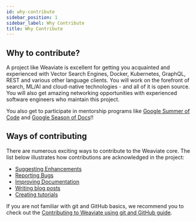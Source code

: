 ```yaml
---
id: why-contribute
sidebar_position: 1
sidebar_label: Why Contribute
title: Why Contribute
---
```


<badges></badges>

## Why to contribute?

A project like Weaviate is excellent for getting you acquainted and experienced with Vector Search Engines, Docker, Kubernetes, GraphQL, REST and various other language clients. You will work on the forefront of search, ML/AI and cloud-native technologies - and all of it is open source. You will also get amazing networking opportunities with experienced software engineers who maintain this project. 

You also get to participate in mentorship programs like [Google Summer of Code](https://summerofcode.withgoogle.com/) and [Google Season of Docs](https://developers.google.com/season-of-docs)!!
     
## Ways of contributing

There are numerous exciting ways to contribute to the Weaviate core. The list below illustrates how contributions are acknowledged in the project:

* [Suggesting Enhancements](./suggesting-enhancements)
* [Reporting Bugs](./reporting-bugs)
* [Improving Documentation](./improving-docs)
* [Writing blog posts](./writing-blogs)
* [Creating tutorials](./creating-tutorials)

If you are not familiar with git and GitHub basics, we recommend you to check out the [Contributing to Weaviate using git and GitHub guide](./git-and-github).
